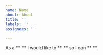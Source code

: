 ```yaml
---
name: Name
about: About
title: ''
labels: ''
assignees: ''

---
```


As a ** ** I would like to ** ** so I can ** **.
